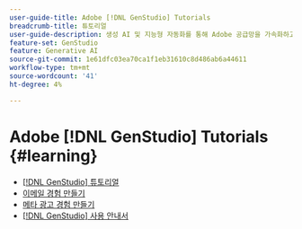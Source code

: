 ```yaml
---
user-guide-title: Adobe [!DNL GenStudio] Tutorials
breadcrumb-title: 튜토리얼
user-guide-description: 생성 AI 및 지능형 자동화를 통해 Adobe 공급망을 가속화하고 간소화하는 종단 간 솔루션인  [!DNL GenStudio]에 대한 Experience League 튜토리얼을 확인하십시오.
feature-set: GenStudio
feature: Generative AI
source-git-commit: 1e61dfc03ea70ca1f1eb31610c8d486ab6a44611
workflow-type: tm+mt
source-wordcount: '41'
ht-degree: 4%

---
```



# Adobe [!DNL GenStudio] Tutorials {#learning}

+ [[!DNL GenStudio] 튜토리얼](tutorials.md)
+ [이메일 경험 만들기](create-email-experience.md)
+ [메타 광고 경험 만들기](create-meta-ad.md)
+ [[!DNL GenStudio] 사용 안내서](https://experienceleague.adobe.com/docs/genstudio/user-guide/home.html)
